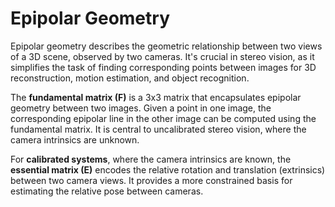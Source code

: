 # Epipolar Geometry

Epipolar geometry describes the geometric relationship between two views of a 3D scene, observed by two cameras. It's crucial in stereo vision, as it simplifies the task of finding corresponding points between images for 3D reconstruction, motion estimation, and object recognition.

The **fundamental matrix (F)** is a 3x3 matrix that encapsulates epipolar geometry between two images. Given a point in one image, the corresponding epipolar line in the other image can be computed using the fundamental matrix. It is central to uncalibrated stereo vision, where the camera intrinsics are unknown.

For **calibrated systems**, where the camera intrinsics are known, the **essential matrix (E)** encodes the relative rotation and translation (extrinsics) between two camera views. It provides a more constrained basis for estimating the relative pose between cameras.
